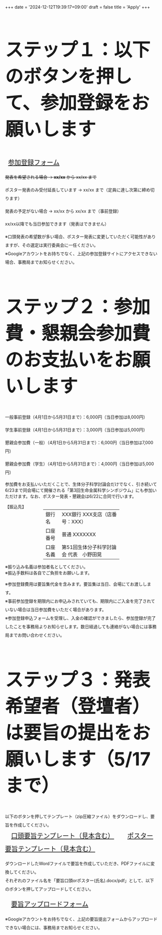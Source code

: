 +++
date = '2024-12-12T19:39:17+09:00'
draft = false
title = 'Apply'
+++


<div class="col-md-12">
    <div class="heading text-center" style="font-size: 30pt;">
        <h2>ステップ１：以下のボタンを押して、参加登録をお願いします</h2>
    </div>
    <div class="lead text-center" style="line-height: 2">
    <a href="https://forms.gle/7Q6Z8Q7Q7Q7Q7Q7Q7" class="btn btn-template-main btn-lg" style="font-size: 16pt; margin: 10px; border-radius: 5px;">参加登録フォーム</a>
    </div>
    <div class="lead text-center" style="line-height: 2">
    <p><del>発表を希望される場合 → <strong>xx/xx</strong> から xx/xx まで</del></p>
    <p>ポスター発表のみ受付延長しています → xx/xx まで（定員に達し次第に締め切ります）</p>
    <p>発表の予定がない場合 → xx/xx から xx/xx まで（事前登録）</p>
    <p>xx/xx以降でも当日参加できます（発表はできません）</p>
    <p class="text-large text-left">※口頭発表の希望数が多い場合、ポスター発表に変更していただく可能性がありますが、その選定は実行委員会に一任ください。<br>
※Googleアカウントをお持ちでなく、上記の参加登録サイトにアクセスできない場合、事務局までお知らせください。</p>
    </div>
</div>

<div class="col-md-12">
    <div class="heading text-center" style="font-size: 30pt;">
        <h2>ステップ２：参加費・懇親会参加費のお支払いをお願いします</h2>
    </div>
    <div class="lead text-center" style="line-height: 2">
    <p>一般事前登録（4月1日から5月31日まで）：6,000円（当日参加は8,000円）</p>
    <p>学生事前登録（4月1日から5月31日まで）：3,000円（当日参加は5,000円）</p>
    <p>懇親会参加費（一般）（4月1日から5月31日まで）：6,000円（当日参加は7,000円）</p>
    <p>懇親会参加費（学生）（4月1日から5月31日まで）：4,000円（当日参加は5,000円）</p>
    </div>
    <div class="text-large">
    <p>参加費をお支払いいただくことで、生体分子科学討論会だけでなく、引き続いて6/23まで同会場にて開催される「第3回生命金属科学シンポジウム」にも参加いただけます。なお、ポスター発表・懇親会は6/22に合同で行います。</p>
    </div>
    <div class="lead text-primary text-center">【振込先】</div>
    <div class="text-large text-center">
    <table class="table table-bordered" style="width: 50%; margin: 0 auto;">
        <tr>
            <td>銀行名 </td>
            <td>XXX銀行 XXX支店（店番号：XXX）</td>
        </tr>
        <tr>
            <td>口座番号  </td>
            <td>普通 XXXXXXX</td>
        </tr>
        <tr>
            <td>口座名義  </td>
            <td>第51回生体分子科学討論会 代表　小野田晃</td>
        </tr>
    </table>
    </div>
    <p class="text-primary text-center text-large">※振り込み名義は参加者名としてください。<br>※振込手数料は各自でご負担をお願いします。</p>

<div class="lead text-center" style="line-height: 2">
    <p class="text-large text-left">
※参加登録費用は要旨集代金を含みます。要旨集は当日、会場にてお渡しします。<br>
※事前参加登録を期限内にお申込みされていても、期限内にご入金を完了されていない場合は当日参加費をいただく場合があります。<br>
※参加登録申込フォームを受理し、入金の確認ができましたら、参加登録が完了したことを事務局よりお知らせします。数日経過しても連絡がない場合には事務局までお問い合わせください。</p></div>
</div>


<div class="col-md-12">
    <div class="heading text-center" style="font-size: 30pt;">
        <h2>ステップ３：発表希望者（登壇者）は要旨の提出をお願いします（5/17まで）</h2>
    </div>
    <div class="lead text-center" style="line-height: 2">
以下のボタンを押してテンプレート（zip圧縮ファイル）をダウンロードし、要旨を作成してください。
    </div>
    <div class="lead text-center" style="line-height: 2">
    <a href="https://forms.gle/7Q6Z8Q7Q7Q7Q7Q7Q7" class="btn btn-template-main btn-lg" style="font-size: 16pt; margin: 20px; border-radius: 5px;">口頭要旨テンプレート（見本含む）</a>
    <a href="https://forms.gle/7Q6Z8Q7Q7Q7Q7Q7Q7" class="btn btn-template-main btn-lg" style="font-size: 16pt; margin: 20px; border-radius: 5px;">ポスター要旨テンプレート（見本含む）</a>
    <p>ダウンロードしたWordファイルで要旨を作成していただき、PDFファイルに変換してください。<br>
それぞれのファイル名を「要旨口頭orポスター(氏名).docx/pdf」として、以下のボタンを押してアップロードしてください。</p>
    <a href="https://forms.gle/7Q6Z8Q7Q7Q7Q7Q7Q7" class="btn btn-template-main btn-lg" style="font-size: 16pt; margin: 20px; border-radius: 5px;">要旨アップロードフォーム</a>
</div>
<div class="lead text-center" style="line-height: 2">
    <p class="text-large text-left">※Googleアカウントをお持ちでなく、上記の要旨提出フォームからアップロードできない場合には、事務局までお知らせください。</p>
</div>
</div>
